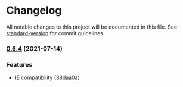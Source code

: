 # Changelog

All notable changes to this project will be documented in this file. See [standard-version](https://github.com/conventional-changelog/standard-version) for commit guidelines.

### [0.6.4](https://github.com/Zenoo/FormulaJS/compare/v0.6.3...v0.6.4) (2021-07-14)


### Features

* IE compatibility ([38daa0a](https://github.com/Zenoo/FormulaJS/commit/38daa0a4aefe3eb0a2c200c610ad54b12b3c3800))
